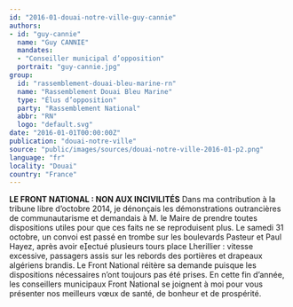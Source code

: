 ```yaml
---
id: "2016-01-douai-notre-ville-guy-cannie"
authors:
- id: "guy-cannie"
  name: "Guy CANNIE"
  mandates: 
  - "Conseiller municipal d’opposition"
  portrait: "guy-cannie.jpg"
group:
  id: "rassemblement-douai-bleu-marine-rn"
  name: "Rassemblement Douai Bleu Marine"
  type: "Élus d’opposition"
  party: "Rassemblement National"
  abbr: "RN"
  logo: "default.svg"
date: "2016-01-01T00:00:00Z"
publication: "douai-notre-ville"
source: "public/images/sources/douai-notre-ville-2016-01-p2.png"
language: "fr"
locality: "Douai"
country: "France"
---
```


**LE FRONT NATIONAL : NON AUX INCIVILITÉS**
Dans ma contribution à la tribune libre d’octobre 2014, je dénonçais les démonstrations outrancières de communautarisme et demandais à M. le Maire de prendre toutes dispositions utiles pour que ces faits ne se reproduisent plus.
Le samedi 31 octobre, un convoi est passé en trombe sur les boulevards Pasteur  et Paul Hayez, après avoir eectué plusieurs tours place Lherillier : vitesse excessive, passagers assis sur les rebords des portières et  drapeaux algériens brandis.
Le Front National réitère sa demande puisque les dispositions nécessaires n’ont toujours pas été prises.
En cette fin d’année, les conseillers municipaux Front National se joignent à moi pour vous présenter nos meilleurs vœux de santé, de bonheur et de prospérité.
